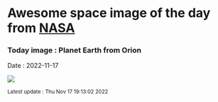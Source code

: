 
# Awesome space image of the day from [NASA](https://api.nasa.gov/)

### Today image : Planet Earth from Orion
Date : 2022-11-17

![](https://apod.nasa.gov/apod/image/2211/EarthArtemis1_1067.jpg)

<small>Latest update : Thu Nov 17 19:13:02 2022</small>
        